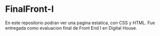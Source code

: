 # FinalFront-I
En este repositorio podran ver una pagina estatica, con CSS y HTML. Fue entregada como evaluacion final de Front End I en Digital House.

